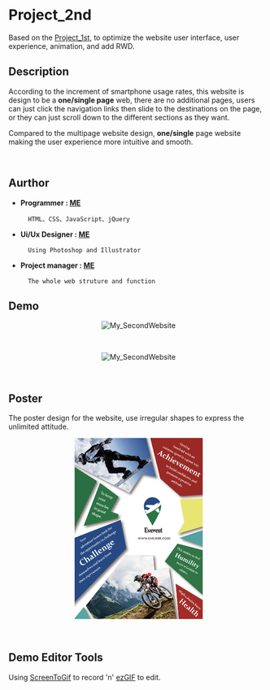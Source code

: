 # Project_2nd

Based on the [Project_1st](https://github.com/yschen25/Project_1st), to optimize the website user interface, user experience, animation, and add RWD.

## Description

<p>         
According to the increment of smartphone usage rates, this website is design to be a <b>one/single page</b> web, there are no additional pages, users can just click the navigation links then slide to the destinations on the page, or they can just scroll down to the different sections as they want.

Compared to the multipage website design, <b>one/single</b> page website making the user experience more intuitive and smooth.
</p>
<br/>

## Aurthor

* **Programmer : [ME](https://github.com/yschen25)**
        
        HTML、CSS、JavaScript、jQuery
         
* **Ui/Ux Designer : [ME](https://github.com/yschen25)**
        
        Using Photoshop and Illustrator

* **Project manager : [ME](https://github.com/yschen25)**

        The whole web struture and function
        
## Demo

<p align="center">
   <img src="Second_Website.gif" alt="My_SecondWebsite" title="My_SecondWebsite" width="85%">
</p>
<br/>


<p align="center">
   <img src="https://i.imgur.com/GixZte9.gif" alt="My_SecondWebsite" title="My_SecondWebsite" width="85%">
</p>
<br/>

## Poster
 
The poster design for the website, use irregular shapes to express the unlimited attitude.
<p align="center">
   <img src="image/poster.png" alt="Project_1st_poster" title="Project_1st_poster" width="50%">
</p>
<br/>

## Demo Editor Tools
Using [ScreenToGif](http://www.screentogif.com/) to record 'n' [ezGIF](https://ezgif.com/) to edit.
